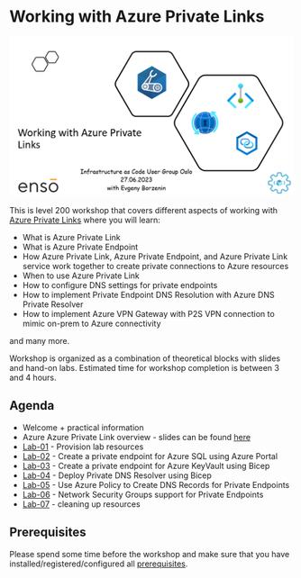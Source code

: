 # Working with Azure Private Links

![logo](assets/images/logo.png)

This is level 200 workshop that covers different aspects of working with [Azure Private Links](https://learn.microsoft.com/en-us/azure/private-link/private-link-overview) where you will learn:

- What is Azure Private Link
- What is Azure Private Endpoint
- How Azure Private Link, Azure Private Endpoint, and Azure Private Link service work together to create private connections to Azure resources
- When to use Azure Private Link
- How to configure DNS settings for private endpoints
- How to implement Private Endpoint DNS Resolution with Azure DNS Private Resolver
- How to implement Azure VPN Gateway with P2S VPN connection to mimic on-prem to Azure connectivity

and many more.

Workshop is organized as a combination of theoretical blocks with slides and hand-on labs. Estimated time for workshop completion is between 3 and 4 hours.

## Agenda

- Welcome + practical information
- Azure Azure Private Link overview - slides can be found [here](../slides/private-links.pptx)
- [Lab-01](labs/lab-01/index.md) - Provision lab resources
- [Lab-02](labs/lab-02/index.md) - Create a private endpoint for Azure SQL using Azure Portal
- [Lab-03](labs/lab-03/index.md) - Create a private endpoint for Azure KeyVault using Bicep
- [Lab-04](labs/lab-04/index.md) - Deploy Private DNS Resolver using Bicep
- [Lab-05](labs/lab-05/index.md) - Use Azure Policy to Create DNS Records for Private Endpoints
- [Lab-06](labs/lab-06/index.md) - Network Security Groups support for Private Endpoints
- [Lab-07](labs/lab-07/index.md) - cleaning up resources


## Prerequisites

Please spend some time before the workshop and make sure that you have installed/registered/configured all [prerequisites](./prerequisites.md).